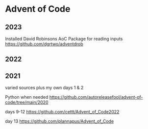# Advent of Code

## 2023
Installed David Robinsons AoC Package for reading inputs
https://github.com/dgrtwo/adventdrob

## 2022

## 2021 
varied sources plus my own days 1 & 2

Python when needed
https://github.com/autoreleasefool/advent-of-code/tree/main/2020


days 9-12 https://github.com/cettt/Advent_of_Code2022

day 13 https://github.com/plannapus/Advent_of_Code